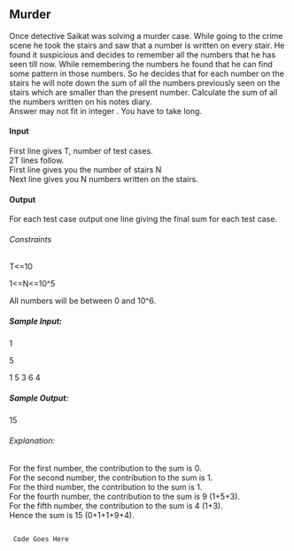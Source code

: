 ## Murder

Once detective Saikat was solving a murder case. While going to the crime scene he took the stairs and saw that a number is written on every stair. He found it suspicious and decides to remember all the numbers that he has seen till now. While remembering the numbers he found that he can find some pattern in those numbers. So he decides that for each number on the stairs he will note down the sum of all the numbers previously seen on the stairs which are smaller than the present number. Calculate the sum of all the numbers written on his notes diary.      
Answer may not fit in integer . You have to take long.      

#### Input       
First line gives T, number of test cases.     
2T lines follow.    
First line gives you the number of stairs N    
Next line gives you N numbers written on the stairs.      
#### Output    
For each test case output one line giving the final sum for each test case.    
###### Constraints
T<=10    
   
1<=N<=10^5    
    
All numbers will be between 0 and 10^6.    
##### Sample Input:
1   

5     

1 5 3 6 4      
##### Sample Output:
15     

###### Explanation:
For the first number, the contribution to the sum is 0.     
For the second number, the contribution to the sum is 1.    
For the third number, the contribution to the sum is 1.     
For the fourth number, the contribution to the sum is 9 (1+5+3).    
For the fifth number, the contribution to the sum is 4 (1+3).    
Hence the sum is 15 (0+1+1+9+4). 


````

 Code Goes Here

````
